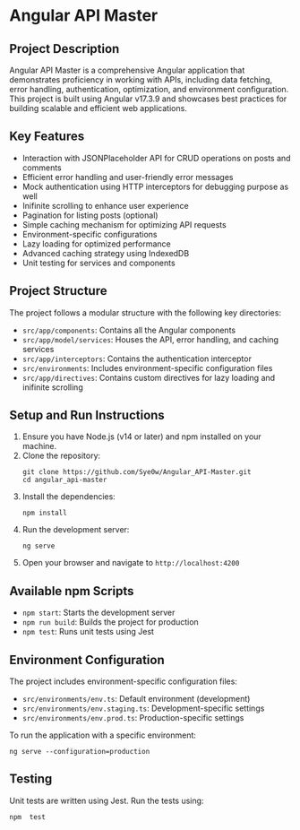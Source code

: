# Angular API Master

## Project Description

Angular API Master is a comprehensive Angular application that demonstrates proficiency in working with APIs, including data fetching, error handling, authentication, optimization, and environment configuration. This project is built using Angular v17.3.9 and showcases best practices for building scalable and efficient web applications.

## Key Features

- Interaction with JSONPlaceholder API for CRUD operations on posts and comments
- Efficient error handling and user-friendly error messages
- Mock authentication using HTTP interceptors for debugging purpose as well
- Inifinite scrolling to enhance user experience
- Pagination for listing posts (optional)
- Simple caching mechanism for optimizing API requests
- Environment-specific configurations
- Lazy loading for optimized performance
- Advanced caching strategy using IndexedDB
- Unit testing for services and components

## Project Structure

The project follows a modular structure with the following key directories:

- `src/app/components`: Contains all the Angular components
- `src/app/model/services`: Houses the API, error handling, and caching services
- `src/app/interceptors`: Contains the authentication interceptor
- `src/environments`: Includes environment-specific configuration files
- `src/app/directives`: Contains custom directives for lazy loading and inifinite scrolling

## Setup and Run Instructions

1. Ensure you have Node.js (v14 or later) and npm installed on your machine.
2. Clone the repository:
   ```
   git clone https://github.com/Sye0w/Angular_API-Master.git
   cd angular_api-master
   ```
3. Install the dependencies:
   ```
   npm install
   ```
4. Run the development server:
   ```
   ng serve
   ```
5. Open your browser and navigate to `http://localhost:4200`

## Available npm Scripts

- `npm start`: Starts the development server
- `npm run build`: Builds the project for production
- `npm test`: Runs unit tests using Jest


## Environment Configuration

The project includes environment-specific configuration files:

- `src/environments/env.ts`: Default environment (development)
- `src/environments/env.staging.ts`: Development-specific settings
- `src/environments/env.prod.ts`: Production-specific settings

To run the application with a specific environment:

```
ng serve --configuration=production
```

## Testing

Unit tests are written using Jest. Run the tests using:

```
npm  test
```


 


